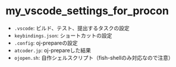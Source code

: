 # my_vscode_settings_for_procon

* `.vscode`: ビルド、テスト、提出するタスクの設定
* `keybindings.json`: ショートカットの設定
* `.config`: oj-prepareの設定
* `atcoder.jp`: oj-prepareした結果
* `ojopen.sh`: 自作シェルスクリプト（fish-shellのみ対応なので注意）
